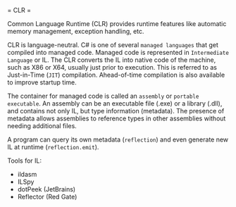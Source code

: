 = CLR =

Common Language Runtime (CLR) provides runtime features like automatic memory management, exception handling, etc.

CLR is language-neutral. C# is one of several `managed languages` that get compiled into managed code. Managed code is represented in `Intermediate Language` or IL. The CLR converts the IL into native code of the machine, such as X86 or X64, usually just prior to execution. This is referred to as Just-in-Time (`JIT`) compilation. Ahead-of-time compilation is also available to improve startup time.


The container for managed code is called an `assembly` or `portable executable`. An assembly can be an executable file (.exe) or a library (.dll), and contains not only IL, but type information (metadata). The presence of metadata allows assemblies to reference types in other assemblies without needing additional files.

A program can query its own metadata (`reflection`) and even generate new IL at runtime (`reflection.emit`).

Tools for IL:
* ildasm
* ILSpy
* dotPeek (JetBrains)
* Reflector (Red Gate)
